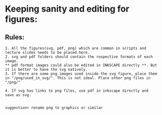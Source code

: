 # Keeping sanity and editing for figures:
## Rules:
	1. All the figures(svg, pdf, png) which are common in scripts and lecture slides needs to be placed here.
	2. svg and pdf folders should contain the respective formats of each image. 
	** pdf format images could also be edited in INKSCAPE directly **. But it is better to have the svg natively.
	3. If there are some png images used inside the svg figure, place them in "/png/used_in_svg/". This is not ideal. Place other png files in "/png/"

	4. If svg has links to png files, use pdf in inkscape directly and save as svg.

	
	suggestion> rename png to graphics or similar
